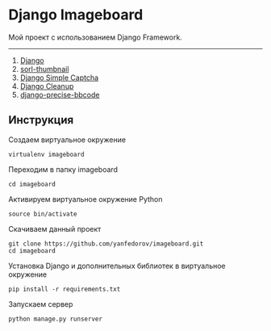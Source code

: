 Django Imageboard
=================
Мой проект с использованием Django Framework.

------------
1.  [Django](https://github.com/django/django)
2.  [sorl-thumbnail](https://github.com/jazzband/sorl-thumbnail)
3.  [Django Simple Captcha](https://github.com/mbi/django-simple-captcha)
4.  [Django Cleanup](https://github.com/un1t/django-cleanup)
5.  [django-precise-bbcode](https://github.com/ellmetha/django-precise-bbcode)

Инструкция
----------
Создаем виртуальное окружение

    virtualenv imageboard
Переходим в папку imageboard

    cd imageboard
Активируем виртуальное окружение Python

    source bin/activate
Скачиваем данный проект 

    git clone https://github.com/yanfedorov/imageboard.git
    cd imageboard
Установка Django и дополнительных библиотек в виртуальное окружение

    pip install -r requirements.txt
Запускаем сервер

    python manage.py runserver
    


